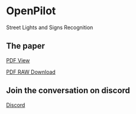 # OpenPilot
Street Lights and Signs Recognition

## The paper
[PDF View](https://github.com/icmma/openpilot-traffic/blob/master/OPTLAS.pdf)

[PDF RAW Download](https://github.com/icmma/openpilot-traffic/raw/master/OPTLAS.pdf)

## Join the conversation on discord
[Discord](https://discordapp.com/channels/469524606043160576/547386321061281792)
